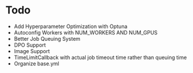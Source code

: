 # Todo

- Add Hyperparameter Optimization with Optuna
- Autoconfig Workers with NUM_WORKERS AND NUM_GPUS
- Better Job Queuing System
- DPO Support
- Image Support
- TimeLimitCallback with actual job timeout time rather than queuing time
- Organize base.yml